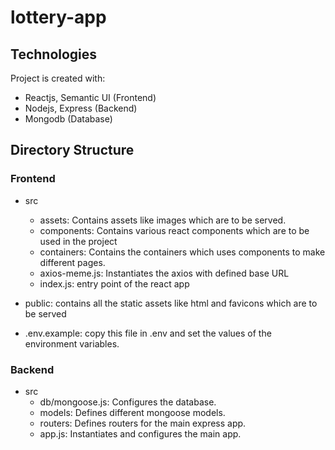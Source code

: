 # lottery-app

## Technologies
Project is created with:
* Reactjs, Semantic UI (Frontend)
* Nodejs, Express (Backend)
* Mongodb (Database)

## Directory Structure

### Frontend

* src
  * assets: Contains assets like images which are to be served.
  * components: Contains various react components which are to be used in the project
  * containers: Contains the containers which uses components to make different pages.
  * axios-meme.js: Instantiates the axios with defined base URL
  * index.js: entry point of the react app
  
* public: contains all the static assets like html and favicons which are to be served
* .env.example: copy this file in .env and set the values of the environment variables.

### Backend
* src
  * db/mongoose.js: Configures the database.
  * models: Defines different mongoose models.
  * routers: Defines routers for the main express app.
  * app.js: Instantiates and configures the main app.
